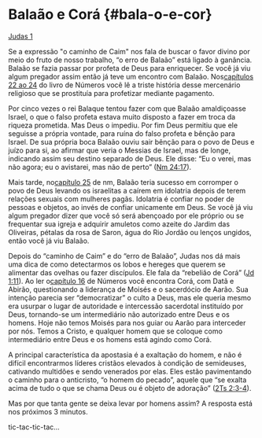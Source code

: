# **Balaão e Corá** {#bala-o-e-cor}

[Judas 1](http://bibliaonline.com.br/acf/jd/1)

Se a expressão &quot;o caminho de Caim&quot; nos fala de buscar o favor divino por meio do fruto de nosso trabalho, “o erro de Balaão” está ligado à ganância. Balaão se fazia passar por profeta de Deus para enriquecer. Se você já viu algum pregador assim então já teve um encontro com Balaão. Nos[capítulos 22 ao 24](http://bibliaonline.com.br/acf/nm/22) do livro de Números você lê a triste história desse mercenário religioso que se prostituía para profetizar mediante pagamento.

Por cinco vezes o rei Balaque tentou fazer com que Balaão amaldiçoasse Israel, o que o falso profeta estava muito disposto a fazer em troca da riqueza prometida. Mas Deus o impediu. Por fim Deus permitiu que ele seguisse a própria vontade, para ruína do falso profeta e bênção para Israel. De sua própria boca Balaão ouviu sair bênção para o povo de Deus e juízo para si, ao afirmar que veria o Messias de Israel, mas de longe, indicando assim seu destino separado de Deus. Ele disse: “Eu o verei, mas não agora; eu o avistarei, mas não de perto” ([Nm 24:17](http://bibliaonline.com.br/acf/nm/24/17)).

Mais tarde, no[capítulo 25](http://bibliaonline.com.br/acf/nm/25) de nm, Balaão teria sucesso em corromper o povo de Deus levando os israelitas a caírem em idolatria depois de terem relações sexuais com mulheres pagãs. Idolatria é confiar no poder de pessoas e objetos, ao invés de confiar unicamente em Deus. Se você já viu algum pregador dizer que você só será abençoado por ele próprio ou se frequentar sua igreja e adquirir amuletos como azeite do Jardim das Oliveiras, pétalas da rosa de Saron, água do Rio Jordão ou lenços ungidos, então você já viu Balaão.

Depois do “caminho de Caim” e do “erro de Balaão”, Judas nos dá mais uma dica de como detectarmos os lobos e hereges que querem se alimentar das ovelhas ou fazer discípulos. Ele fala da “rebelião de Corá” ([Jd 1:11](http://bibliaonline.com.br/acf/jd/1/11)). Ao ler o[capítulo 16](http://bibliaonline.com.br/acf/nm/16) de Números você encontra Corá, com Datã e Abirão, questionando a liderança de Moisés e o sacerdócio de Aarão. Sua intenção parecia ser “democratizar” o culto a Deus, mas ele queria mesmo era usurpar o lugar de autoridade e intercessão sacerdotal instituído por Deus, tornando-se um intermediário não autorizado entre Deus e os homens. Hoje não temos Moisés para nos guiar ou Aarão para interceder por nós. Temos a Cristo, e qualquer homem que se coloque como intermediário entre Deus e os homens está agindo como Corá.

A principal característica da apostasia é a exaltação do homem, e não é difícil encontrarmos líderes cristãos elevados à condição de semideuses, cativando multidões e sendo venerados por elas. Eles estão pavimentando o caminho para o anticristo, “o homem do pecado”, aquele que “se exalta acima de tudo o que se chama Deus ou é objeto de adoração” ([2Ts 2:3-4](http://bibliaonline.com.br/acf/2ts/2/3-4)).

Mas por que tanta gente se deixa levar por homens assim? A resposta está nos próximos 3 minutos.

tic-tac-tic-tac...